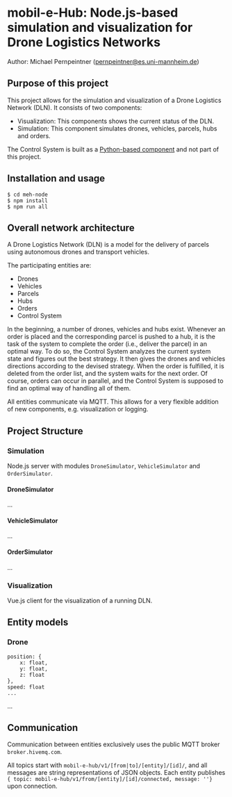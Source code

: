 # mobil-e-Hub: Node.js-based simulation and visualization for Drone Logistics Networks
Author: Michael Pernpeintner (pernpeintner@es.uni-mannheim.de)

## Purpose of this project
This project allows for the simulation and visualization of a Drone Logistics Network (DLN). It consists of two components:
- Visualization: This components shows the current status of the DLN.
- Simulation: This component simulates drones, vehicles, parcels, hubs and orders.

The Control System is built as a [Python-based component](https://www.github.com/michaelpernpeintner/meh-python) and not part of this project.

## Installation and usage
```
$ cd meh-node
$ npm install
$ npm run all
```

## Overall network architecture
A Drone Logistics Network (DLN) is a model for the delivery of parcels using autonomous drones and transport vehicles. 

The participating entities are:
- Drones
- Vehicles
- Parcels
- Hubs
- Orders
- Control System

In the beginning, a number of drones, vehicles and hubs exist. Whenever an order is placed and the corresponding 
parcel is pushed to a hub, it is the task of the system to complete the order (i.e., deliver the parcel) in an optimal way.
To do so, the Control System analyzes the current system state and figures out the best strategy. It then gives the drones 
and vehicles directions according to the devised strategy. When the order is fulfilled, it is deleted from the order list, 
and the system waits for the next order. Of course, orders can occur in parallel, and the Control System is supposed to find 
an optimal way of handling all of them.

All entities communicate via MQTT. This allows for a very flexible addition of new components, e.g. visualization or logging.

## Project Structure
### Simulation
Node.js server with modules `DroneSimulator`, `VehicleSimulator` and `OrderSimulator`.

#### DroneSimulator
...

#### VehicleSimulator
...

#### OrderSimulator
...


### Visualization
Vue.js client for the visualization of a running DLN.


## Entity models
### Drone
```
position: {
    x: float,
    y: float,
    z: float
},
speed: float
...
```
...

## Communication
Communication between entities exclusively uses the public MQTT broker `broker.hivemq.com`. 

All topics start with `mobil-e-hub/v1/[from|to]/[entity]/[id]/`, and all messages are string representations of JSON objects.
Each entity publishes `{ topic: mobil-e-hub/v1/from/[entity]/[id]/connected, message: ''}` upon connection.
